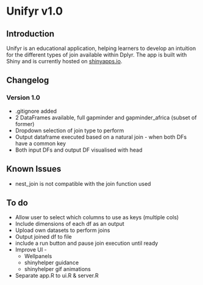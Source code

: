 # Unifyr v1.0

## Introduction

Unifyr is an educational application, helping learners to develop an intuition for the different types of join available within Dplyr. The app is built with Shiny and is currently hosted on [shinyapps.io](https://richleysh84.shinyapps.io/UnifyR/).

## Changelog

### Version 1.0

* .gitignore added
* 2 DataFrames available, full gapminder and gapminder_africa (subset of former)
* Dropdown selection of join type to perform
* Output dataframe executed based on a natural join - when both DFs have a common key
* Both input DFs and output DF visualised with head

## Known Issues

* nest_join is not compatible with the join function used

## To do

* Allow user to select which columns to use as keys (multiple cols)
* Include dimensions of each df as an output
* Upload own datasets to perform joins
* Output joined df to file
* include a run button and pause join execution until ready
* Improve UI -
  * Wellpanels
  * shinyhelper guidance
  * shinyhelper gif animations
* Separate app.R to ui.R & server.R